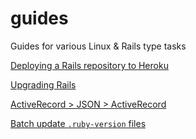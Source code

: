 # guides
Guides for various Linux &amp; Rails type tasks

[Deploying a Rails repository to Heroku](guides/deploying_a_rails_repository_to_heroku.md)

[Upgrading Rails](guides/rails_upgrade.md)

[ActiveRecord > JSON > ActiveRecord](guides/ActiveRecord_to_JSON_to_ActiveRecord.md)

[Batch update `.ruby-version` files](guides/changing_ruby_version_files.md)
